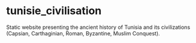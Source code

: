 # tunisie_civilisation
Static website presenting the ancient history of Tunisia and its civilizations (Capsian, Carthaginian, Roman, Byzantine, Muslim Conquest).

